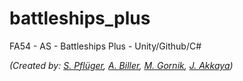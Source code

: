 # battleships_plus
FA54 - AS - Battleships Plus - Unity/Github/C#

*(Created by: [S. Pflüger](mailto:sev@erratic-ink.com), [A. Biller](mailto:andie.biller@gmail.com), [M. Gornik](mailto:matthias.gornik@posteo.de), [J. ](mailto:s.j.akkaya@gmail.com)[Akkaya](mailto:jak@wegewerk.com))*
